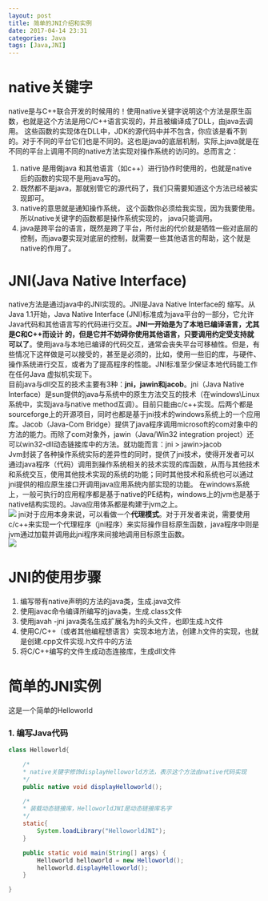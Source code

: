 ```yaml
---
layout: post
title: 简单的JNI介绍和实例
date: 2017-04-14 23:31
categories: Java
tags: [Java,JNI]
---
```

# native关键字
native是与C\+\+联合开发的时候用的！使用native关键字说明这个方法是原生函数，也就是这个方法是用C/C\+\+语言实现的，并且被编译成了DLL，由java去调用。 这些函数的实现体在DLL中，JDK的源代码中并不包含，你应该是看不到的。对于不同的平台它们也是不同的。这也是java的底层机制，实际上java就是在不同的平台上调用不同的native方法实现对操作系统的访问的。总而言之：
1. native 是用做java 和其他语言（如c++）进行协作时使用的，也就是native 后的函数的实现不是用java写的。
2. 既然都不是java，那就别管它的源代码了，我们只需要知道这个方法已经被实现即可。
3. native的意思就是通知操作系统， 这个函数你必须给我实现，因为我要使用。 所以native关键字的函数都是操作系统实现的， java只能调用。
4. java是跨平台的语言，既然是跨了平台，所付出的代价就是牺牲一些对底层的控制，而java要实现对底层的控制，就需要一些其他语言的帮助，这个就是native的作用了。

# JNI(Java Native Interface)
native方法是通过java中的JNI实现的。JNI是Java Native Interface的 缩写。从Java 1.1开始，Java Native Interface (JNI)标准成为java平台的一部分，它允许Java代码和其他语言写的代码进行交互。**JNI一开始是为了本地已编译语言，尤其是C和C++而设计 的，但是它并不妨碍你使用其他语言，只要调用约定受支持就可以了**。使用java与本地已编译的代码交互，通常会丧失平台可移植性。但是，有些情况下这样做是可以接受的，甚至是必须的，比如，使用一些旧的库，与硬件、操作系统进行交互，或者为了提高程序的性能。JNI标准至少保证本地代码能工作在任何Java 虚拟机实现下。  
目前java与dll交互的技术主要有3种：**jni，jawin和jacob**。jni（Java Native Interface）是sun提供的java与系统中的原生方法交互的技术（在windows\Linux系统中，实现java与native method互调）。目前只能由c/c\+\+实现。后两个都是sourceforge上的开源项目，同时也都是基于jni技术的windows系统上的一个应用库。Jacob（Java-Com Bridge）提供了java程序调用microsoft的com对象中的方法的能力。而除了com对象外，jawin（Java/Win32 integration project）还可以win32-dll动态链接库中的方法。就功能而言：jni > jawin>jacob  
Jvm封装了各种操作系统实际的差异性的同时，提供了jni技术，使得开发者可以通过java程序（代码）调用到操作系统相关的技术实现的库函数，从而与其他技术和系统交互，使用其他技术实现的系统的功能；同时其他技术和系统也可以通过jni提供的相应原生接口开调用java应用系统内部实现的功能。
在windows系统上，一般可执行的应用程序都是基于native的PE结构，windows上的jvm也是基于native结构实现的。Java应用体系都是构建于jvm之上。  
![](http://olwt21mf4.bkt.clouddn.com/17-4-14/48227073-file_1492184436649_110f2.png)
jni对于应用本身来说，可以看做一个**代理模式**。对于开发者来说，需要使用c/c\+\+来实现一个代理程序（jni程序）来实际操作目标原生函数，java程序中则是jvm通过加载并调用此jni程序来间接地调用目标原生函数。  
![](http://olwt21mf4.bkt.clouddn.com/17-4-14/3132648-file_1492184483750_d97a.png)

# JNI的使用步骤
1. 编写带有native声明的方法的java类，生成.java文件
2. 使用javac命令编译所编写的java类，生成.class文件
3. 使用javah -jni java类名生成扩展名为h的头文件，也即生成.h文件
4. 使用C/C++（或者其他编程想语言）实现本地方法，创建.h文件的实现，也就是创建.cpp文件实现.h文件中的方法
5. 将C/C++编写的文件生成动态连接库，生成dll文件

# 简单的JNI实例
这是一个简单的Helloworld
### 1. 编写Java代码
```java
class Helloworld{

	/*
	* native关键字修饰displayHelloworld方法，表示这个方法由native代码实现
	*/
	public native void displayHelloworld();

	/*
	* 装载动态链接库，HelloworldJNI是动态链接库名字
	*/
	static{
		System.loadLibrary("HelloworldJNI");
	}

	public static void main(String[] args) {
		Helloworld helloworld = new Helloworld();
		helloworld.displayHelloworld();
	}

}
```